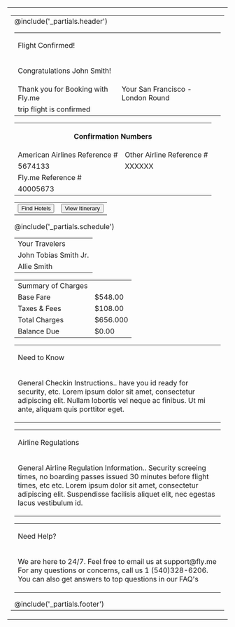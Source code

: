 <table class="wrapper w-full bg-grey-light all-font-sans" cellpadding="0" cellspacing="0" lang="{{ $page->language ?? 'en' }}" role="presentation">
  <tr>
    <td class="sm-w-full py-48" align="center">
      <table class="w-600 sm-w-full" cellpadding="0" cellspacing="0" role="presentation">
        <tr>
          <td align="left" class="px-24">
            @include('_partials.header')
            <table class="w-full bg-white rounded-sm shadow" cellpadding="0" cellspacing="0" role="presentation">
            	<tr>
            		<td class="pl-16 all-py-8">
	            		<p class="text-primary text-4xl font-semibold"> Flight Confirmed!</p>
	            	</td>
            	</tr>
            	<tr>
            		<td class="pl-16 grey-text-color">
	            		<p class="m-0 text-left text-base font-semibold"> Congratulations John Smith! </p>
	            	</td>
            	</tr>
            	<tr>
            		<td class="pl-16 pt-16">
	            		<span class="text-primary text-base font-semibold"> Thank you for Booking with Fly.me </span>
	            	</td>
	            	<td class="pr-16 pt-16 grey-text-color">
	            		<span class="text-base"> Your San Francisco - London Round</span>
	            	</td>
	            </tr>
	            <tr>
	            	<td class="pb-20 pl-16 pt-4 grey-color">
	            		<span> trip flight is confirmed </span>
	            	</td>
            	</tr>
            </table>
            <table class="w-full pb-24 bg-white flex" cellpadding="0" cellspacing="0" role="presentation">
              <tbody class="grey_wrapper_table">
                <tr>
                  <th COLSPAN=2 class="pl-12">
                    <p class="text-primary text-left text-xl font-medium"> Confirmation Numbers </p>
                  </th>
                </tr>
                <tr>
                  <td>
                    <span class="pl-16 m-0 text-sm font-semibold grey-color"> American Airlines Reference # </span>
                  </td>
                  <td class="text-right">
                    <span class="pl-64 m-0 text-sm font-semibold grey-color"> Other Airline Reference #</span>
                  </td>
                </tr>
                <tr>
                  <td class="pl-16 pt-8">
                    <span class="text-primary m-0 text-base"> 5674133</span>
                  </td>
                  <td class="pt-8 pr-16">
                    <span class="pl-64 m-0 text-primary text-base"> XXXXXX </span>
                  </td>
                </tr>
                <tr>
                  <td class="pl-16 pt-16 text-grey-darkest">
                    <span class="pr-8 m-0 text-sm font-semibold"> Fly.me Reference #</span>
                  </td>
                </tr>
                <tr>
                  <td class="pl-16 pt-8 pb-16">
                    <span class="text-primary">40005673</span>
                  </td>
                </tr>
              </tbody>
            </table>
            <table class="w-full bg-white px-16" cellpadding="0" cellspacing="0" role="presentation">
              <tbody>
                <tr class="flex justify-center">
                  <td class="mx-12">                    
                    <button class="bg-blue-button text-base text-white rounded-full px-32 py-12 leading-normal border border-blue hover:bg-purple hover:text-white leading-full">Find Hotels</button>
                  </td>
                  <td class="mx-12">
                    <button class="text-base rounded-full px-32 py-12 leading-normal bg-white border border-blue white-button hover:bg-purple hover:text-white leading-full">View Itinerary</button>
                  </td>
                </tr>
              </tbody>
            </table>
            <!-- Buttons Ended -->
            @include('_partials.schedule')
            <!-- Your Traverler Started -->
            <table class="w-full bg-white flex" cellpadding="0" cellspacing="0" role="presentation">
              <tbody class="grey_wrapper_table">
                <tr>
                  <td class="pt-12 pl-16 h-20 text-left text-xl text-primary"> Your Travelers </td>
                </tr>
                <tr>
                  <td class="pt-12 pl-16 grey-color"> <span class="text-base">John Tobias Smith Jr.</span></td>
                </tr>
                <tr>
                  <td class="pt-12 pb-16 pl-16 grey-color"> <span class="text-base">Allie Smith</span> </td>
                </tr>
              </tbody>
            </table>
            <!-- Your Traverler Ended -->
            <!-- Summary of Charges Started -->
            <table class="w-full bg-white flex pt-32" cellpadding="0" cellspacing="0" role="presentation">
              <tbody class="grey_wrapper_table">
                <tr>
                  <td class="pt-12 pb-12 pl-16 m-0 leading-20 h-20 text-left text-xl text-primary"> Summary of Charges </td>
                </tr>
                <tr class="flex justify-between">
                  <td>
                    <span class="pl-16 m-0 h-14 text-left text-sm grey-color">Base Fare</span>
                  </td>
                  <td>
                    <span class="m-0 pr-16 h-14 text-right text-sm grey-color">$548.00</span>
                  </td>
                </tr>
                <tr class="pl-16 flex justify-between">
                  <td>
                    <span class="m-0 h-14 text-left text-sm grey-color">Taxes & Fees</span>
                  </td>
                  <td>
                    <span class="m-0 h-14 pr-16 text-right text-sm grey-color">$108.00</span>
                  </td>
                </tr>
                <tr class="pl-16 flex justify-between pt-20">
                  <td>
                    <span class="m-0 h-14 text-left text-sm font-bold grey-color">Total Charges</span>
                  </td>
                  <td> <span class="m-0 h-14 pr-16 text-right font-bold text-sm grey-color">$656.000</span></td>
                </tr>
                <tr class="pl-16 mb-16 flex justify-between">
                  <td> <span class="m-0 h-14 font-bold text-left text-sm grey-color">Balance Due</span></td>
                  <td> <span class="m-0 h-14 pr-16 font-bold text-right text-sm grey-color">$0.00</span> </td>
                </tr>
              </tbody>
            </table>
            <!-- Summary of Charges Ended -->
            <table class="w-full pt-24 bg-white rounded-sm shadow" cellpadding="0" cellspacing="0" role="presentation">
            	<tr>
            		<td class="pl-32 m-0">
	            		<p class="text-base font-bold text-primary mb-0"> Need to Know</p>
	            	</td>
            	</tr>
            	<tr>
            		<td class="pl-32 pr-32 grey-color">
	            		<p class="text-left text-base all-text-justify leading-20"> General Checkin Instructions.. have you id ready for security, etc. Lorem ipsum dolor sit amet, consectetur adipiscing elit. Nullam lobortis vel neque ac finibus. Ut mi ante, aliquam quis porttitor eget.</p>
	            	</td>
            	</tr>
            </table>
            <table class="w-full pt-12 bg-white rounded-sm shadow" cellpadding="0" cellspacing="0" role="presentation">
            	<tr>
            		<td class="pl-32 m-0">
	            		<p class="text-base font-bold text-primary mb-0"> Airline Regulations</p>
	            	</td>
            	</tr>
            	<tr>
            		<td class="pl-32 pr-32 grey-color">
	            		<p class="text-left text-base all-text-justify leading-20"> General Airline Regulation Information.. Security screeing times, no boarding passes issued 30 minutes before flight times, etc etc. Lorem ipsum dolor sit amet, consectetur adipiscing elit. Suspendisse facilisis aliquet elit, nec egestas lacus vestibulum id.</p>
	            	</td>
            	</tr>
            </table>
            <table class="w-full pb-20 bg-white rounded-sm shadow" cellpadding="0" cellspacing="0" role="presentation">
              <tr>
                <td class="pl-32">
                  <p class="text-primary text-base font-bold mb-0"> Need Help? </p>
                </td>
              </tr>
              <tr>
                <td class="pl-32 pr-32 grey-color">
                  <p class="text-left text-base all-text-justify leading-20"> We are here to 24/7. Feel free to email us at <span class="footer_link_color pr-8">support@fly.me</span> For any questions or concerns, call us 1 (540)328-6206. You can also get answers to top questions in our <span class="footer_link_color"> FAQ's </span></p>
                </td>
              </tr>
            </table>
            <!-- Footer Started -->
            @include('_partials.footer')
          </td>
        </tr>
      </table>
    </td>
  </tr>
</table>